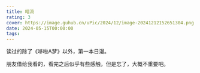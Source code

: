 ```yaml
---
title: 暗流
rating: 3
cover: https://image.guhub.cn/uPic/2024/12/image-20241212152651304.png
date: 2024-05-15T00:00:00
tags:
---
```


读过的除了《哆啦A梦》以外，第一本日漫。

朋友借给我看的，看完之后似乎有些感触，但是忘了，大概不重要吧。
